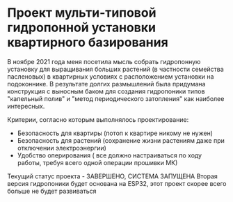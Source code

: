 # Проект мульти-типовой гидропонной установки квартирного базирования

В ноябре 2021 года меня посетила мысль собрать гидропонную установку для выращивания больших растений (в частности семейства пасленовых) в квартирных условиях с расположением установки на подоконнике. В результате долгих размышлений была придумана конструкция с выносным баком для создания гидропоники типов "капельный полив" и "метод периодического затопления" как наиболее интересных.

Критерии, согласно которым выполнялось проектирование:

- Безопасность для квартиры (потоп к квартире никому не нужен)
- Безопасность для растений (сохранение жизни растениям даже при отключении электроэнергии)
- Удобство оперирования ( все должно настраиваться по ходу работы, требуя всего одной операции прошивки МК)

Текущий статус проекта - ЗАВЕРШЕНО, СИСТЕМА ЗАПУЩЕНА
Вторая версия гидропоники будет основана на ESP32, этот проект скорее всего больше не будет развиваться
